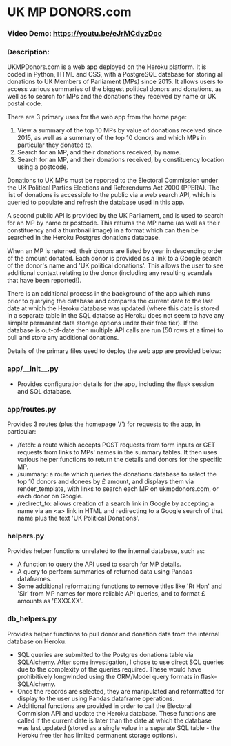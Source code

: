 # UK MP DONORS.com
### Video Demo: https://youtu.be/eJrMCdyzDoo
### Description:

UKMPDonors.com is a web app deployed on the Heroku platform. It is coded in Python, HTML and CSS, with a PostgreSQL database for storing all donations to UK Members of Parliament (MPs) since 2015. It allows users to access various summaries of the biggest political donors and donations, as well as to search for MPs and the donations they received by name or UK postal code.

There are 3 primary uses for the web app from the home page:

1. View a summary of the top 10 MPs by value of donations received since 2015, as well as a summary of the top 10 donors and which MPs in particular they donated to.
2. Search for an MP, and their donations received, by name.
3. Search for an MP, and their donations received, by constituency location using a postcode.

Donations to UK MPs must be reported to the Electoral Commission under the UK Political Parties Elections and Referendums Act 2000 (PPERA). The list of donations is accessible to the public via a web search API, which is queried to populate and refresh the database used in this app.

A second public API is provided by the UK Parliament, and is used to search for an MP by name or postcode. This returns the MP name (as well as their constituency and a thumbnail image) in a format which can then be searched in the Heroku Postgres donations database.

When an MP is returned, their donors are listed by year in descending order of the amount donated. Each donor is provided as a link to a Google search of the donor's name and 'UK political donations'. This allows the user to see additional context relating to the donor (including any resulting scandals that have been reported!).

There is an additional process in the background of the app which runs prior to querying the database and compares the current date to the last date at which the Heroku database was updated (where this date is stored in a separate table in the SQL databse as Heroku does not seem to have any simpler permanent data storage options under their free tier). If the database is out-of-date then multiple API calls are run (50 rows at a time) to pull and store any additional donations.

Details of the primary files used to deploy the web app are provided below:
### app/\_\_init\_\_.py
* Provides configuration details for the app, including the flask session and SQL database.
### app/routes.py
Provides 3 routes (plus the homepage '/') for requests to the app, in particular:
* /fetch: a route which accepts POST requests from form inputs or GET requests from links to MPs' names in the summary tables. It then uses various helper functions to return the details and donors for the specific MP.
* /summary: a route which queries the donations database to select the top 10 donors and donees by £ amount, and displays them via render_template, with links to search each MP on ukmpdonors.com, or each donor on Google.
* /redirect_to: allows creation of a search link in Google by accepting a name via an \<a> link in HTML and redirecting to a Google search of that name plus the text 'UK Political Donations'.
### helpers.py
Provides helper functions unrelated to the internal database, such as:
* A function to query the API used to search for MP details.
* A query to perform summaries of returned data using Pandas dataframes. 
* Some additional reformatting functions to remove titles like 'Rt Hon' and 'Sir' from MP names for more reliable API queries, and to format £ amounts as '£XXX.XX'.
### db_helpers.py
Provides helper functions to pull donor and donation data from the internal database on Heroku. 
* SQL queries are submitted to the Postgres donations table via SQLAlchemy. After some investigation, I chose to use direct SQL queries due to the complexity of the queries required. These would have prohibitively longwinded using the ORM/Model query formats in flask-SQLAlchemy.
* Once the records are selected, they are manipulated and reformatted for display to the user using Pandas dataframe operations.
* Additional functions are provided in order to call the Electoral Commision API and update the Heroku database. These functions are called if the current date is later than the date at which the database was last updated (stored as a single value in a separate SQL table - the Heroku free tier has limited permanent storage options).